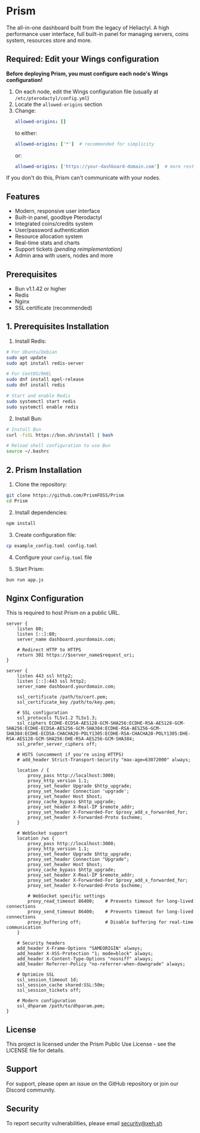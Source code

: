 # Prism

The all-in-one dashboard built from the legacy of Heliactyl. A high performance user interface, full built-in panel for managing servers, coins system, resources store and more.

## Required: Edit your Wings configuration

**Before deploying Prism, you must configure each node's Wings configuration!**

1. On each node, edit the Wings configuration file (usually at `/etc/pterodactyl/config.yml`)
2. Locate the `allowed-origins` section
3. Change:
   ```yaml
   allowed-origins: []
   ```
   to either:
   ```yaml
   allowed-origins: ['*']  # recommended for simplicity
   ```
   or:
   ```yaml
   allowed-origins: ['https://your-dashboard-domain.com']  # more restrictive option
   ```

If you don't do this, Prism can't communicate with your nodes.

## Features

- Modern, responsive user interface
- Built-in panel, goodbye Pterodactyl
- Integrated coins/credits system
- User/password authentication
- Resource allocation system
- Real-time stats and charts
- Support tickets *(pending reimplementation)*
- Admin area with users, nodes and more

## Prerequisites

- Bun v1.1.42 or higher
- Redis
- Nginx
- SSL certificate (recommended)

## 1. Prerequisites Installation

1. Install Redis:
```bash
# For Ubuntu/Debian
sudo apt update
sudo apt install redis-server

# For CentOS/RHEL
sudo dnf install epel-release
sudo dnf install redis

# Start and enable Redis
sudo systemctl start redis
sudo systemctl enable redis
```

2. Install Bun:
```bash
# Install Bun
curl -fsSL https://bun.sh/install | bash

# Reload shell configuration to use Bun
source ~/.bashrc
```

## 2. Prism Installation

1. Clone the repository:
```bash
git clone https://github.com/PrismFOSS/Prism
cd Prism
```

2. Install dependencies:
```bash
npm install
```

3. Create configuration file:
```bash
cp example_config.toml config.toml
```

4. Configure your `config.toml` file

5. Start Prism:
```bash
bun run app.js
```

## Nginx Configuration 

This is required to host Prism on a public URL.

```nginx
server {
    listen 80;
    listen [::]:80;
    server_name dashboard.yourdomain.com;
    
    # Redirect HTTP to HTTPS
    return 301 https://$server_name$request_uri;
}

server {
    listen 443 ssl http2;
    listen [::]:443 ssl http2;
    server_name dashboard.yourdomain.com;

    ssl_certificate /path/to/cert.pem;
    ssl_certificate_key /path/to/key.pem;
    
    # SSL configuration
    ssl_protocols TLSv1.2 TLSv1.3;
    ssl_ciphers ECDHE-ECDSA-AES128-GCM-SHA256:ECDHE-RSA-AES128-GCM-SHA256:ECDHE-ECDSA-AES256-GCM-SHA384:ECDHE-RSA-AES256-GCM-SHA384:ECDHE-ECDSA-CHACHA20-POLY1305:ECDHE-RSA-CHACHA20-POLY1305:DHE-RSA-AES128-GCM-SHA256:DHE-RSA-AES256-GCM-SHA384;
    ssl_prefer_server_ciphers off;

    # HSTS (uncomment if you're using HTTPS)
    # add_header Strict-Transport-Security "max-age=63072000" always;
    
    location / {
        proxy_pass http://localhost:3000;
        proxy_http_version 1.1;
        proxy_set_header Upgrade $http_upgrade;
        proxy_set_header Connection 'upgrade';
        proxy_set_header Host $host;
        proxy_cache_bypass $http_upgrade;
        proxy_set_header X-Real-IP $remote_addr;
        proxy_set_header X-Forwarded-For $proxy_add_x_forwarded_for;
        proxy_set_header X-Forwarded-Proto $scheme;
    }

    # WebSocket support
    location /ws {
        proxy_pass http://localhost:3000;
        proxy_http_version 1.1;
        proxy_set_header Upgrade $http_upgrade;
        proxy_set_header Connection "Upgrade";
        proxy_set_header Host $host;
        proxy_cache_bypass $http_upgrade;
        proxy_set_header X-Real-IP $remote_addr;
        proxy_set_header X-Forwarded-For $proxy_add_x_forwarded_for;
        proxy_set_header X-Forwarded-Proto $scheme;
        
        # WebSocket specific settings
        proxy_read_timeout 86400;    # Prevents timeout for long-lived connections
        proxy_send_timeout 86400;    # Prevents timeout for long-lived connections
        proxy_buffering off;         # Disable buffering for real-time communication
    }

    # Security headers
    add_header X-Frame-Options "SAMEORIGIN" always;
    add_header X-XSS-Protection "1; mode=block" always;
    add_header X-Content-Type-Options "nosniff" always;
    add_header Referrer-Policy "no-referrer-when-downgrade" always;
    
    # Optimize SSL
    ssl_session_timeout 1d;
    ssl_session_cache shared:SSL:50m;
    ssl_session_tickets off;
    
    # Modern configuration
    ssl_dhparam /path/to/dhparam.pem;
}
```

## License

This project is licensed under the Prism Public Use License - see the LICENSE file for details.

## Support

For support, please open an issue on the GitHub repository or join our Discord community.

## Security

To report security vulnerabilities, please email security@xeh.sh